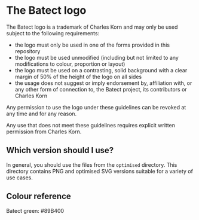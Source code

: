 # The Batect logo

The Batect logo is a trademark of Charles Korn and may only be used subject to the following requirements:

* the logo must only be used in one of the forms provided in this repository
* the logo must be used unmodified (including but not limited to any modifications to colour, proportion or layout)
* the logo must be used on a contrasting, solid background with a clear margin of 50% of the height of the logo on all sides
* the usage does not suggest or imply endorsement by, affiliation with, or any other form of connection to, the Batect project, its contributors or Charles Korn

Any permission to use the logo under these guidelines can be revoked at any time and for any reason.

Any use that does not meet these guidelines requires explicit written permission from Charles Korn.


## Which version should I use?

In general, you should use the files from the `optimised` directory. This directory contains PNG and optimised SVG versions suitable for a variety of use cases.


## Colour reference

Batect green: <span style="width: 20px; height: 20px; background: #89B400"></span> #89B400

